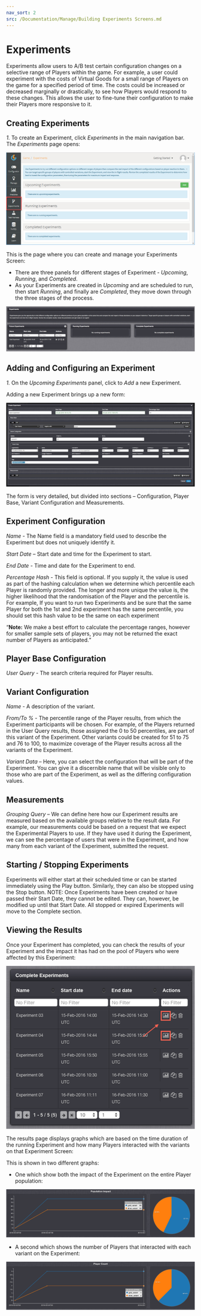 ```yaml
---
nav_sort: 2
src: /Documentation/Manage/Building Experiments Screens.md
---
```


# Experiments

Experiments allow users to A/B test certain configuration changes on a selective range of Players within the game.  For example, a user could experiment with the costs of Virtual Goods for a small range of Players on the game for a specified period of time.  The costs could be increased or decreased marginally or drastically, to see how Players would respond to these changes.  This allows the user to fine-tune their configuration to make their Players more responsive to it.

## Creating Experiments

*1.* To create an Experiment, click *Experiments* in the main navigation bar. The *Experiments* page opens:

![](img/Experiments/7.png)

This is the page where you can create and manage your Experiments Screen:
* There are three panels for different stages of Experiment - *Upcoming*, *Running*, and *Completed*.
* As your Experiments are created in *Upcoming* and are scheduled to run, then start *Running*, and finally are *Completed*, they move down through the three stages of the process.

![](img/Experiments/2.png)

## Adding and Configuring an Experiment

*1.* On the *Upcoming Experiments* panel, click to *Add* a new Experiment.


Adding a new Experiment brings up a new form:

![](img/Experiments/3.png)

The form is very detailed, but divided into sections – Configuration, Player Base, Variant Configuration and Measurements.

## Experiment Configuration

*Name* - The Name field is a mandatory field used to describe the Experiment but does not uniquely identify it.

*Start Date* – Start date and time for the Experiment to start.

*End Date* - Time and date for the Experiment to end.

*Percentage Hash* - This field is optional. If you supply it, the value is used as part of the hashing calculation when we determine which percentile each Player is randomly provided. The longer and more unique the value is, the higher likelihood that the randomisation of the Player and the percentile is.  For example, If you want to run two Experiments and be sure that the same Player for both the 1st and 2nd experiment has the same percentile, you should set this hash value to be the same on each experiment

<q>**Note:** We make a best effort to calculate the percentage ranges, however for smaller sample sets of players, you may not be returned the exact number of Players as anticipated.</q>

## Player Base Configuration

*User Query* - The search criteria required for Player results.

## Variant Configuration

*Name* - A description of the variant.

*From/To %* - The percentile range of the Player results, from which the Experiment participants will be chosen.  For example, of the Players returned in the User Query results, those  assigned the 0 to 50 percentiles, are part of this variant of the Experiment.  Other variants could be created for 51 to 75 and 76 to 100, to maximize coverage of the Player results across all the variants of the Experiment.

*Variant Data* – Here, you can select the configuration that will be part of the Experiment.  You can give it a discernible name that will be visible only to those who are part of the Experiment, as well as the differing configuration values.

## Measurements

*Grouping Query* – We can define here how our Experiment results are measured based on the available groups relative to the result data.  For example, our measurements could be based on a request that we expect the Experimental Players to use.  If they have used it during the Experiment, we can see the percentage of users that were in the Experiment, and how many from each variant of the Experiment, submitted the request.


## Starting / Stopping Experiments
Experiments will either start at their scheduled time or can be started immediately using the Play button.  Similarly, they can also be stopped using the Stop button. NOTE:  Once Experiments have been created or have passed their Start Date, they cannot be edited.  They can, however, be modified up until that Start Date. All stopped or expired Experiments will move to the Complete section.

## Viewing the Results
Once your Experiment has completed, you can check the results of your Experiment and the impact it has had on the pool of Players who were affected by this Experiment:

![](img/Experiments/4.png)



The results page displays graphs which are based on the time duration of the running Experiment and how many Players interacted with the variants on that Experiment Screen:



This is shown in two different graphs:
* One which show both the impact of the Experiment on the entire Player population:

![](img/Experiments/5.png)

* A second which shows the number of Players that interacted with each variant on the Experiment:

![](img/Experiments/6.png)
